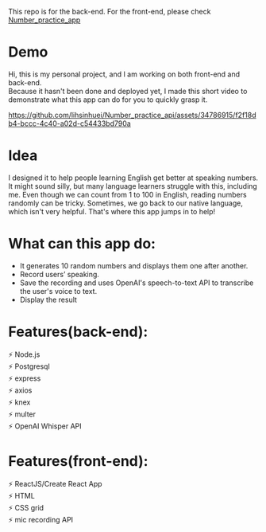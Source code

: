 This repo is for the back-end. For the front-end, please check [Number_practice_app](https://github.com/lihsinhuei/Number_practice_app) 

# Demo
Hi, this is my personal project, and I am working on both front-end and back-end.\
Because it hasn't been done and deployed yet, I made this short video to demonstrate what this app can do for you to quickly grasp it.


https://github.com/lihsinhuei/Number_practice_api/assets/34786915/f2f18db4-bccc-4c40-a02d-c54433bd790a

# Idea
I designed it to help people learning English get better at speaking numbers. 
 It might sound silly, but many language learners struggle with this, including me. 
Even though we can count from 1 to 100 in English, reading numbers randomly can be tricky. 
Sometimes, we go back to our native language, which isn't very helpful. That's where this app jumps in to help!
                    
# What can this app do: 
- It generates 10 random numbers and displays them one after another.
- Record users’ speaking. 
- Save the recording and uses OpenAI's speech-to-text API to transcribe the user's voice to text. 
- Display the result

# Features(back-end):
⚡️ Node.js\
⚡️ Postgresql\
⚡️ express\
⚡️ axios\
⚡️ knex\
⚡️ multer\
⚡️ OpenAI Whisper API


# Features(front-end):
⚡️ ReactJS/Create React App\
⚡️ HTML\
⚡️ CSS grid\
⚡️ mic recording API 


